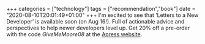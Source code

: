 +++
categories = ["technology"]
tags = ["recommendation","book"]
date = "2020-08-10T20:01:49+01:00"
+++
I'm excited to see that ‘Letters to a New Developer’ is available soon (on Aug 16!). Full of actionable advice and perspectives to help newer developers level up. Get 20% off a pre-order with the code _GiveMeMoore08_ at the [Apress website](https://www.apress.com/gp/book/9781484260739).
